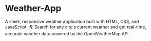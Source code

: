 # Weather-App
A sleek, responsive weather application built with HTML, CSS, and JavaScript. 🌎 Search for any city's current weather and get real-time, accurate weather data powered by the OpenWeatherMap API.
